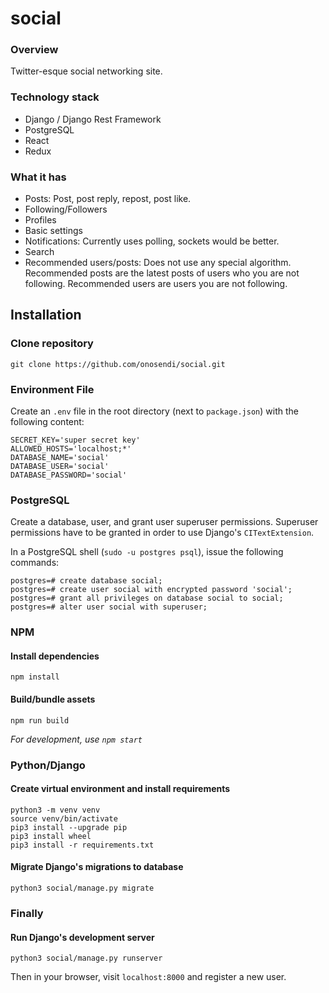 # social

### Overview
Twitter-esque social networking site.

### Technology stack
- Django / Django Rest Framework
- PostgreSQL
- React
- Redux

### What it has
- Posts: Post, post reply, repost, post like.
- Following/Followers
- Profiles
- Basic settings
- Notifications: Currently uses polling, sockets would be better.
- Search
- Recommended users/posts: Does not use any special algorithm. Recommended posts are the latest posts of users who you are not following. Recommended users are users you are not following.

## Installation
### Clone repository

    git clone https://github.com/onosendi/social.git

### Environment File
Create an `.env` file in the root directory (next to `package.json`) with the following content:

    SECRET_KEY='super secret key'
    ALLOWED_HOSTS='localhost;*'
    DATABASE_NAME='social'
    DATABASE_USER='social'
    DATABASE_PASSWORD='social'

### PostgreSQL
Create a database, user, and grant user superuser permissions. Superuser permissions have to be granted in order to use Django's `CITextExtension`.

In a PostgreSQL shell (`sudo -u postgres psql`), issue the following commands:

    postgres=# create database social;
    postgres=# create user social with encrypted password 'social';
    postgres=# grant all privileges on database social to social;
    postgres=# alter user social with superuser;

### NPM
#### Install dependencies

    npm install
    
#### Build/bundle assets

    npm run build
    
*For development, use `npm start`*

### Python/Django
#### Create virtual environment and install requirements

    python3 -m venv venv
    source venv/bin/activate
    pip3 install --upgrade pip
    pip3 install wheel
    pip3 install -r requirements.txt
    
#### Migrate Django's migrations to database

    python3 social/manage.py migrate
    
### Finally
#### Run Django's development server

    python3 social/manage.py runserver
    
Then in your browser, visit `localhost:8000` and register a new user.
